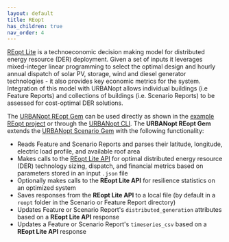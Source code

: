 ```yaml
---
layout: default
title: REopt
has_children: true
nav_order: 4
---
```


[REopt Lite](https://reopt.nrel.gov/tool) is a technoeconomic decision making model for distributed energy resource (DER) deployment. Given a set of inputs it leverages mixed-integer linear programming to select the optimal design and hourly annual dispatch of solar PV, storage, wind and diesel generator technologies - it also provides key economic metrics for the system. Integration of this model with URBANopt allows individual buildings (i.e Feature Reports) and collections of buildings (i.e. Scenario Reports) to be assessed for cost-optimal DER solutions. 

The [URBANopt REopt Gem](https://github.com/urbanopt/urbanopt-reopt-gem) can be used directly as shown in the [example REopt project](https://github.com/urbanopt/urbanopt-example-reopt-project) or through the [URBANopt CLI](https://github.com/urbanopt/urbanopt-cli). The **URBANopt REopt Gem** extends the [URBANopt Scenario Gem](https://github.com/urbanopt/urbanopt-scenario-gem) with the following functionality:

- Reads Feature and Scenario Reports and parses their latitude, longitude, electric load profile, and available roof area
- Makes calls to the [REopt Lite API](https://developer.nrel.gov/docs/energy-optimization/reopt-v1/) for optimal distributed energy resource (DER) technology sizing, dispatch, and financial metrics based on parameters stored in an input `.json` file
- Optionally makes calls to the **REopt Lite API** for resilience statistics on an optimized system
- Saves responses from the **REopt Lite API** to a local file (by default in a `reopt` folder in the Scenario or Feature Report directory)
- Updates Feature or Scenario Report's `distributed_generation` attributes based on a **REopt Lite API** response
- Updates a Feature or Scenario Report's `timeseries_csv` based on a **REopt Lite API** response

